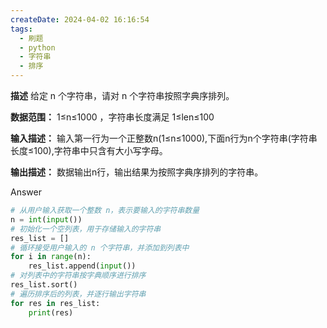 ```yaml
---
createDate: 2024-04-02 16:16:54
tags:
  - 刷题
  - python
  - 字符串
  - 排序
---
```

**描述**
给定 n 个字符串，请对 n 个字符串按照字典序排列。

**数据范围：** 1≤n≤1000 ，字符串长度满足 1≤len≤100 

**输入描述：**
输入第一行为一个正整数n(1≤n≤1000),下面n行为n个字符串(字符串长度≤100),字符串中只含有大小写字母。

**输出描述：**
数据输出n行，输出结果为按照字典序排列的字符串。

Answer
```python
# 从用户输入获取一个整数 n，表示要输入的字符串数量
n = int(input())
# 初始化一个空列表，用于存储输入的字符串
res_list = []
# 循环接受用户输入的 n 个字符串，并添加到列表中
for i in range(n):
    res_list.append(input())
# 对列表中的字符串按字典顺序进行排序
res_list.sort()
# 遍历排序后的列表，并逐行输出字符串
for res in res_list:
    print(res)
```
